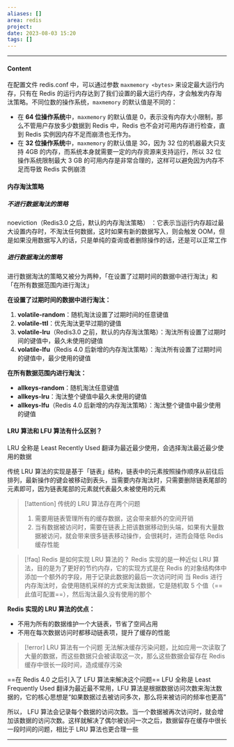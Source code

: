 ```yaml
---
aliases: []
area: redis
project: 
date: 2023-08-03 15:20
tags: []
---
```

---
#### Content
在配置文件 redis.conf 中，可以通过参数 `maxmemory <bytes>` 来设定最大运行内存，只有在 Redis 的运行内存达到了我们设置的最大运行内存，才会触发内存淘汰策略。不同位数的操作系统，`maxmemory` 的默认值是不同的：
- 在 **64 位操作系统**中，`maxmemory` 的默认值是 0，表示没有内存大小限制，那么不管用户存放多少数据到 Redis 中，Redis 也不会对可用内存进行检查，直到 Redis 实例因内存不足而崩溃也无作为。
- 在 **32 位操作系统**中，`maxmemory` 的默认值是 3G，因为 32 位的机器最大只支持 4GB 的内存，而系统本身就需要一定的内存资源来支持运行，所以 32 位操作系统限制最大 3 GB 的可用内存是非常合理的，这样可以避免因为内存不足而导致 Redis 实例崩溃

#### 内存淘汰策略
##### 不进行数据淘汰的策略
noeviction（Redis3.0 之后，默认的内存淘汰策略） ：它表示当运行内存超过最大设置内存时，不淘汰任何数据，这时如果有新的数据写入，则会触发 OOM，但是如果没用数据写入的话，只是单纯的查询或者删除操作的话，还是可以正常工作

##### 进行数据淘汰的策略
进行数据淘汰的策略又被分为两种，「在设置了过期时间的数据中进行淘汰」和「在所有数据范围内进行淘汰」

**在设置了过期时间的数据中进行淘汰：**
1. **volatile-random**：随机淘汰设置了过期时间的任意键值
2. **volatile-ttl**：优先淘汰更早过期的键值
3. **volatile-lru**（Redis3.0 之前，默认的内存淘汰策略）：淘汰所有设置了过期时间的键值中，最久未使用的键值
4. **volatile-lfu**（Redis 4.0 后新增的内存淘汰策略）：淘汰所有设置了过期时间的键值中，最少使用的键值

**在所有数据范围内进行淘汰：**
- **allkeys-random**：随机淘汰任意键值
- **allkeys-lru**：淘汰整个键值中最久未使用的键值
- **allkeys-lfu**（Redis 4.0 后新增的内存淘汰策略）：淘汰整个键值中最少使用的键值

#### LRU 算法和 LFU 算法有什么区别？
LRU 全称是 Least Recently Used 翻译为最近最少使用，会选择淘汰最近最少使用的数据

传统 LRU 算法的实现是基于「链表」结构，链表中的元素按照操作顺序从前往后排列，最新操作的键会被移动到表头，当需要内存淘汰时，只需要删除链表尾部的元素即可，因为链表尾部的元素就代表最久未被使用的元素

> [!attention] 传统的 LRU 算法存在两个问题
> 1. 需要用链表管理所有的缓存数据，这会带来额外的空间开销
> 2. 当有数据被访问时，需要在链表上把该数据移动到头端，如果有大量数据被访问，就会带来很多链表移动操作，会很耗时，进而会降低 Redis 缓存性能

> [!faq] Redis 是如何实现 LRU 算法的？
> Redis 实现的是一种近似 LRU 算法，目的是为了更好的节约内存，它的实现方式是在 Redis 的对象结构体中添加一个额外的字段，用于记录此数据的最后一次访问时间
> 当 Redis 进行内存淘汰时，会使用随机采样的方式来淘汰数据，它是随机取 5 个值（==此值可配置==），然后淘汰最久没有使用的那个

**Redis 实现的 LRU 算法的优点：**
- 不用为所有的数据维护一个大链表，节省了空间占用
- 不用在每次数据访问时都移动链表项，提升了缓存的性能

> [!error] LRU 算法有一个问题
> 无法解决缓存污染问题，比如应用一次读取了大量的数据，而这些数据只会被读取这一次，那么这些数据会留存在 Redis 缓存中很长一段时间，造成缓存污染

==在 Redis 4.0 之后引入了 LFU 算法来解决这个问题==
LFU 全称是 Least Frequently Used 翻译为最近最不常用，LFU 算法是根据数据访问次数来淘汰数据的，它的核心思想是“如果数据过去被访问多次，那么将来被访问的频率也更高”

所以， LFU 算法会记录每个数据的访问次数。当一个数据被再次访问时，就会增加该数据的访问次数。这样就解决了偶尔被访问一次之后，数据留存在缓存中很长一段时间的问题，相比于 LRU 算法也更合理一些




---
